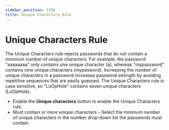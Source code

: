 ```yaml
---
sidebar_position: 7396
title: Unique Characters Rule
---
```


# Unique Characters Rule

The Unique Characters rule rejects passwords that do not contain a minimum number of unique characters. For example, the password "aaaaaaaa" only contains one unique character (a), whereas "mypassword" contains nine unique characters (mypasword). Increasing the number of unique characters in a password increases password strength by avoiding repetitive sequences that are easily guessed. The Unique Characters rule is case sensitive, so "LoOpHole" contains seven unique characters (LoOpHole).

* Enable the **Unique characters** button to enable the Unique Characters rule.
* Must contain  or more unique characters – Select the minimum number of unique characters in the number drop-down list the passwords must contain.